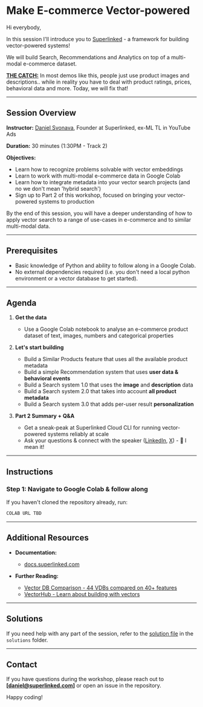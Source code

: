 
# Make E-commerce Vector-powered

Hi everybody,

In this session I'll introduce you to [Superlinked](https://github.com/superlinked/superlinked) - a framework for building vector-powered systems!

We will build Search, Recommendations and Analytics on top of a multi-modal e-commerce dataset.

<ins>**THE CATCH:**</ins>
In most demos like this, people just use product images and descriptions.. while in reality you have to deal with product ratings, prices, behavioral data and more. Today, we will fix that!

---

## Session Overview

**Instructor:** [Daniel Svonava](https://www.linkedin.com/in/svonava/), Founder at Superlinked, ex-ML TL in YouTube Ads

**Duration:** 30 minutes (1:30PM - Track 2)

**Objectives:**  
- Learn how to recognize problems solvable with vector embeddings
- Learn to work with multi-modal e-commerce data in Google Colab
- Learn how to integrate metadata into your vector search projects (and no we don't mean 'hybrid search')
- Sign up to Part 2 of this workshop, focused on bringing your vector-powered systems to production
  
By the end of this session, you will have a deeper understanding of how to apply vector search to a range of use-cases in e-commerce and to similar multi-modal data.

---

## Prerequisites

- Basic knowledge of Python and ability to follow along in a Google Colab.
- No external dependencies required (i.e. you don't need a local python environment or a vector database to get started).
---

## Agenda

1. **Get the data**  
   - Use a Google Colab notebook to analyse an e-commerce product dataset of text, images, numbers and categorical properties

2. **Let's start building**
   - Build a Similar Products feature that uses all the available product metadata
   - Build a simple Recommendation system that uses **user data & behavioral events**
   - Build a Search system 1.0 that uses the **image** and **description** data
   - Build a Search system 2.0 that takes into account **all product metadata**
   - Build a Search system 3.0 that adds per-user result **personalization**

4. **Part 2 Summary + Q&A**  
   - Get a sneak-peak at Superlinked Cloud CLI for running vector-powered systems reliably at scale
   - Ask your questions & connect with the speaker ([LinkedIn](https://www.linkedin.com/in/svonava/), [X](https://twitter.com/svonava)) - 👋 I mean it!

---

## Instructions

### Step 1: Navigate to Google Colab & follow along
If you haven't cloned the repository already, run:
```bash
COLAB URL TBD
```

---

## Additional Resources

- **Documentation:**  
  - [docs.superlinked.com](https://docs.superlinked.com)
  
- **Further Reading:**  
  - [Vector DB Comparison - 44 VDBs compared on 40+ features](https://vdbs.superlinked.com)
  - [VectorHub - Learn about building with vectors](https://hub.superlinked.com)

---

## Solutions

If you need help with any part of the session, refer to the [solution file](../solutions/session_4_solution.ipynb) in the `solutions` folder.

---

## Contact

If you have questions during the workshop, please reach out to **[daniel@superlinked.com]** or open an issue in the repository.

Happy coding!
